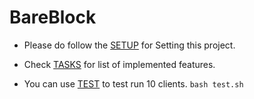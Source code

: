 # BareBlock

*   Please do follow the [SETUP](./SETUP.md) for Setting this project.

*   Check [TASKS](./TASKS.md) for list of implemented features.

*   You can use [TEST](./test.sh) to test run 10 clients.
`bash test.sh`